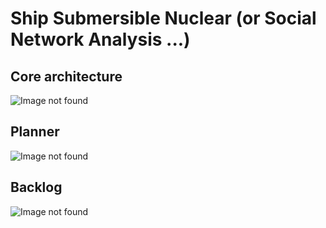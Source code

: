 # Ship Submersible Nuclear (or Social Network Analysis ...)

## Core architecture
![Image not found](https://github.com/jurelou/SNA/blob/master/docs/architecture.png  "Architecture")

## Planner
![Image not found](https://github.com/jurelou/SNA/blob/master/docs/graphexec.png  "OSINT chain")

## Backlog
![Image not found](https://github.com/jurelou/SNA/blob/master/docs/tasks.png  "Tasks")

